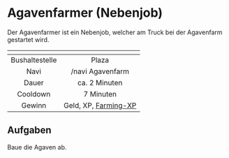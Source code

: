 # Agavenfarmer (Nebenjob)
Der Agavenfarmer ist ein Nebenjob, welcher am Truck bei der Agavenfarm gestartet wird.


| <!-- --> | <!-- --> |
| :-: | :-: |
| Bushaltestelle | Plaza |
| Navi | /navi Agavenfarm |
| Dauer | ca. 2 Minuten |
| Cooldown | 7 Minuten |
| Gewinn | Geld, XP, [Farming-XP](../../pages/skills/farming.md) |


## Aufgaben
Baue die Agaven ab.

